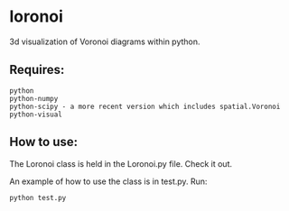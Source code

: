 loronoi
=======

3d visualization of Voronoi diagrams within python.


Requires:
---------

    python 
    python-numpy 
    python-scipy - a more recent version which includes spatial.Voronoi 
    python-visual 


How to use:
-----------

The Loronoi class is held in the Loronoi.py file.
Check it out.


An example of how to use the class is in test.py.  Run:

    python test.py


